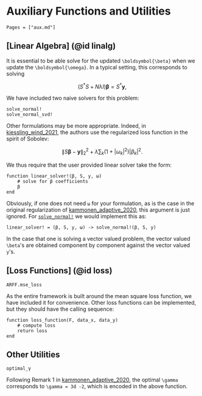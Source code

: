 # Auxiliary Functions and Utilities
```@contents
Pages = ["aux.md"]
```

## [Linear Algebra] (@id linalg)
It is essential to be able solve for the updated ``\boldsymbol{\beta}`` when we update the ``\boldsymbol{\omega}``.  In a typical setting, this corresponds to solving
```math
({S^\ast}S + N \lambda I)\boldsymbol{\beta} = S^\ast \boldsymbol{y},
```
We have included two naive solvers for this problem:
```@docs
solve_normal!
solve_normal_svd!
```

Other formulations may be more appropriate.  Indeed, in [kiessling_wind_2021](@cite), the authors use the regularized loss function in the spirit of Sobolev:
```math
\|S\boldsymbol{\beta}-\boldsymbol{y}\|_2^2 + \lambda \sum_{k} (1+|\omega_k|^2)|\beta_k|^2.
```
We thus require that the user provided linear solver take the form:
```
function linear_solver!(β, S, y, ω)
    # solve for β coefficients
    β
end
```
Obviously, if one does not need `ω` for your formulation, as is the case in the
original regularization of [kammonen_adaptive_2020](@cite), this argument is
just ignored.  For [`solve_normal!`](@ref) we would implement this as:
```
linear_solver! = (β, S, y, ω) -> solve_normal!(β, S, y)
```

In the case that one is solving a vector valued problem, the vector valued
``\beta``'s are obtained component by component against the vector valued
``y``'s. 

## [Loss Functions] (@id loss)
```@docs
ARFF.mse_loss
```
As the entire framework is built around the mean square loss function, we have
included it for convenience.  Other loss functions can be implemented, but they
should have the calling sequence:
```
function loss_function(F, data_x, data_y)
    # compute loss 
    return loss
end
```

## Other Utilities
```@docs
optimal_γ
```
Following Remark 1 in [kammonen_adaptive_2020](@cite), the optimal ``\gamma``
corresponds to ``\gamma = 3d -2``, which is encoded in the above function.

